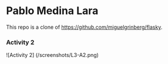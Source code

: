 # Pablo Medina Lara

This repo is a clone of https://github.com/miguelgrinberg/flasky.

### Activity 2

![Activity 2] (/screenshots/L3-A2.png)

